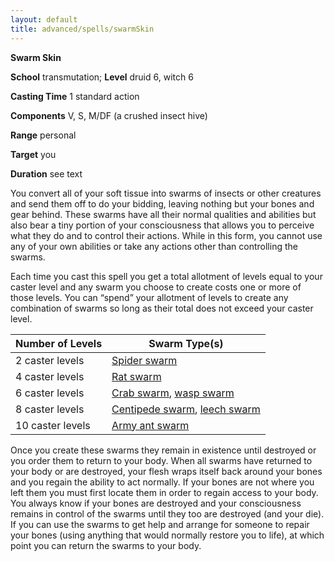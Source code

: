 ```yaml
---
layout: default
title: advanced/spells/swarmSkin
---
```

 **Swarm Skin**

**School** transmutation; **Level** druid 6, witch 6

**Casting Time** 1 standard action

**Components** V, S, M/DF (a crushed insect hive)

**Range** personal

**Target** you

**Duration** see text

You convert all of your soft tissue into swarms of insects or other creatures and send them off to do your bidding, leaving nothing but your bones and gear behind. These swarms have all their normal qualities and abilities but also bear a tiny portion of your consciousness that allows you to perceive what they do and to control their actions. While in this form, you cannot use any of your own abilities or take any actions other than controlling the swarms.

Each time you cast this spell you get a total allotment of levels equal to your caster level and any swarm you choose to create costs one or more of those levels. You can “spend” your allotment of levels to create any combination of swarms so long as their total does not exceed your caster level.

| Number of Levels | Swarm Type(s) |
| --- | --- |
| 2 caster levels | [Spider swarm](../../monsters/spider#_spider-swarm) |
| 4 caster levels | [Rat swarm](../../monsters/rat#_rat-swarm) |
| 6 caster levels | [Crab swarm](../../monsters/crab#_crab-swarm), [wasp swarm](../../monsters/wasp#_wasp-swarm) |
| 8 caster levels | [Centipede swarm](../../monsters/centipede#_centipede-swarm), [leech swarm](../../monsters/leech#_leech-swarm) |
| 10 caster levels | [Army ant swarm](../../monsters/ant#_army-ant-swarm) |

Once you create these swarms they remain in existence until destroyed or you order them to return to your body. When all swarms have returned to your body or are destroyed, your flesh wraps itself back around your bones and you regain the ability to act normally. If your bones are not where you left them you must first locate them in order to regain access to your body. You always know if your bones are destroyed and your consciousness remains in control of the swarms until they too are destroyed (and your die). If you can use the swarms to get help and arrange for someone to repair your bones (using anything that would normally restore you to life), at which point you can return the swarms to your body.

